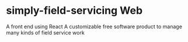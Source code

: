 # simply-field-servicing Web
A front end using React
A customizable free software product to manage many kinds of field service work

